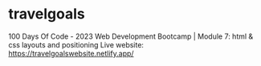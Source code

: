 # travelgoals
100 Days Of Code - 2023 Web Development Bootcamp | Module 7: html &amp; css layouts and positioning
Live website: https://travelgoalswebsite.netlify.app/
